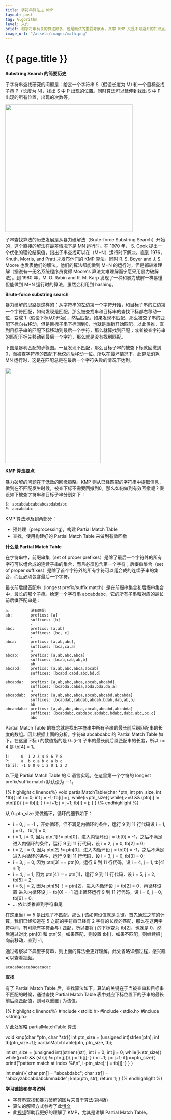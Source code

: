 ```yaml
---
title: 字符串算法之 KMP
layout: post
tag: Algorithm
level: 入门
brief: 和字符串有关的算法颇多，也是面试的重要考察点，其中 KMP 又是不可避开的知识点。本文会从介绍这个算法开始，然后给出 C 的实现方式。
image_url: "/assets/images/math.png"
---
```

{{ page.title }}
===

**Substring Search 的简要历史**

子字符串查找研究的问题是：给定一个字符串 S（假设长度为 M) 和一个目标查找子串 P（长度为 N)，找出 S 中 P 出现的位置。同时算法可以延伸到找出 S 中 P 出现的所有位置，出现的次数等。

<div>
  <img style="width:400px" class="graf-image" src="{{ site.url }}/assets/images/substring_search_1.png">
</div>

子串查找算法的历史发展是从暴力破解法（Brute-force Substring Search）开始的，这个直接的解法在最差情况下是 MN 运行时。在 1970 年， S. Cook 提出一个优化的理论结果值，指出子串查找可以在（M+N）运行时下解决。直到 1976，Knuth, Morris, and Pratt 才发布他们的 KMP 算法。同时 R. S. Boyer and J. S. Moore 也发表他们的解法。他们的算法都能做到 M+N 的运行时，但是都较难理解（据说有一无名系统程序员觉得 Moore's 算法太难理解而宁愿采用暴力破解法）。到 1980 年，M. O. Rabin and R. M. Karp 发现了一种和暴力破解一样易懂但能做到 M+N 运行时的算法，虽然会利用到 hashing。

**Brute-force substring search**

暴力破解的思路是这样的：从字符串的左边第一个字符开始，和目标子串的左边第一个字符匹配，如何发现是匹配，那么被查找串和目标串的查找下标都右移动一位，变成 1（假设下标从0开始），然后匹配。如果发现不匹配，那么被查子串的匹配下标向右移动，但是目标子串下标回到0，也就是重新开始匹配。以此类推，直到目标子串的匹配下标移动到最后一个字符，那么就算找到匹配；或者被查字符串的匹配下标先移动到最后一个字符，那么就是没有找到匹配。

下图是暴利匹配的步骤图。一旦发现不匹配，那么目标子串的被查下标就回撤到0，而被查字符串的匹配下标仅向后移动一位。所以在最坏情况下，此算法消耗 MN 运行时，这是在匹配总是在最后一个字符失败的情况下达到。

<div>
  <img style="width:300px" class="graf-image" src="{{ site.url }}/assets/images/substring_search_2.png">
</div>

**KMP 算法要点**

暴力破解的问题在于低效的回撤策略。KMP 则从已经匹配的字符串中提取信息，做到在不匹配发生时候，被查下标不需要回撤到0。那么如何做到有效回撤呢？假设如下被查字符串和目标子串分别如下：

```code
S: abcabdabcabdabcabdabdabc
P: abcabdabc
```

KMP 算法涉及到两部分：

- 预处理（preprocessing)，构建 Partial Match Table
- 查找，使用构建好的 Partial Match Table 来做到有效回撤

**什么是 Partial Match Table**

在字符串中，前缀串集（set of proper prefixes）是除了最后一个字符外的所有字符可以组合成的连续子串的集合，而且必须包含第一个字符；后缀串集合（set of proper suffixes）是除了首个字符外的所有字符可以组合成的连续子串的集合，而且必须包含最后一个字符。

最长前后缀匹配串（longest prefix/suffix match）是在前缀串集合和后缀串集合中，最长的那个子串。给定一个字符串 abcabdabc，它的所有子串和对应的最长前后缀匹配串是：

```code
a:         没有匹配
ab:        prefixs: [a] 
           suffixes: [b] 
           -
abc:       prefixs: [a,ab]
           suffixes: [bc, c]
           -
abca:      prefixs: [a,ab,abc], 
           suffixes: [bca,ca,a]
           a
abcab:     prefixs: [a,ab,abc,abca] 
           suffixes: [bcab,cab,ab,b]
           ab
abcabd:    prefixs: [a,ab,abc,abca,abcab] 
           suffixes: [bcabd,cabd,abd,bd,d]
           -
abcabda:   prefixs: [a,ab,abc,abca,abcab,abcabd]
           suffixes: [bcabda,cabda,abda,bda,da,a]
           a
abcabdab:  prefixs: [a,ab,abc,abca,abcab,abcabd,abcabda] 
           suffixes: [bcabdab,cabdab,abdab,bdab,dab,ab,b]
           ab
abcabdabc: prefixs: [a,ab,abc,abca,abcab,abcabd,abcabda]
           suffixes: [bcabdabc,cabdabc,abdabc,bdabc,dabc,abc,bc,c]
           abc
```

Partial Match Table 的概念就是找出字符串中所有子串的最长前后缀匹配串的长度的数组。因此根据上面的分析，字符串 abcabdabc 的 Partial Match Table 如下。在这里下标 i 的数值指的是 0..(i-1) 子串的最长前后缀匹配串的长度，所以 i = 4 是 tb[4] = 1。

```code
i:     0  1 2 3 4 5 6 7 8
P:     a  b c a b d a b c
tb[i]: -1 0 0 0 1 2 0 1 2 3
```

以下是 Partial Match Table 的 C 语言实现。在这里第一个字符的 longest prefix/suffix match 默认设为 －1。

{% highlight c linenos%}
void partialMatchTable(char *ptn, int ptn_size, int *tb){
  int i = 0;
  int j = -1;
  tb[i] = j;
  while(i<ptn_size){
    while(j>=0 && (ptn[i] != ptn[j])){
      j = tb[j];
    }
    i = i+1;
    j = j+1;
    tb[i] = j;
  }
}
{% endhighlight %}

从 0..ptn_size 来做循环，循环的细节如下：

- i = 0, j = -1 ，开始循环，但不满足内循环的条件，运行 9 到 11 行代码设 i = 1, j = 0， tb[1] = 0;
- i = 1, j = 0, 因为 ptn[1] != ptn[0]，进入内循环设 j = tb[0] = -1，之后不满足进入内循环的条件，运行 9 到 11 行代码，设 i = 2, j = 0, tb[2] = 0;
- i = 2, j = 0, 因为 ptn[2] != ptn[0]，进入内循环设 j = tb[0] = -1，之后不满足进入内循环的条件，运行 9 到 11 行代码，设 i = 3, j = 0, tb[3] = 0;
- i = 3, j = 0, 因为 ptn[3] == ptn[0，运行 9 到 11 行代码，设 i = 4, j = 1, tb[4] = 1;
- i = 4, j = 1, 因为 ptn[4] ＝= ptn[1]，运行 9 到 11 行代码，设 i = 5, j = 2, tb[5] = 2;
- i = 5, j = 2, 因为 ptn[5] ！= ptn[2]，进入内循环设 j = tb[2] = 0，再循环设置 进入内循环设 j = tb[0] = -1 退出循环运行 9 到 11 行代码，设 i = 6, j = 0, tb[6] = 0;
- ... 依此类推直到字符串尾

在这里当 i ＝ 5 是出现了不匹配，那么 j 该如何设值就是关键。首先通过之前的计算，我们已经知道在 5 之前的字符串已经有 2 字符的长度的匹配，那么在这两字符中间，有可能有字符会与 i 匹配，所以要将 j 的下标变为 tb[2]，也就是 0，然后通过对比 ptn[0] 和 ptn[5]。如果匹配，则设置 tb[i]，如果不匹配，则继续把 j 向前移动，直到 -1。

通过考察以下典型字符串，则上面的算法会更好理解。此处省略详细过程，感兴趣可以查看[视频](https://www.youtube.com/watch?v=KG44VoDtsAA)。

```code
acacabacacabacacacac
```

**查找**

有了 Partial Match Table 后，查找算法如下。算法的关键在于当被查串和目标串不匹配的时候，通过查找 Partial Match Table 表中对应下标位置下的子串的最长前后缀匹配值，则可以重置 j 为该值。

{% highlight c linenos%}
#include <stdlib.h>
#include <stdio.h>
#include <string.h>

// 此处省略 partialMatchTable 算法

void kmp(char *ptn, char *str){
  int ptn_size = (unsigned int)strlen(ptn);
  int tb[ptn_size+1];
  partialMatchTable(ptn, ptn_size, tb);

  int str_size = (unsigned int)(strlen)(str);
  int i = 0;
  int j = 0;
  while(i<str_size){
    while(j>=0 && (str[i] != ptn[j])){
      j = tb[j];
    }
    i = i+1;
    j = j+1;
    if(j==ptn_size){
      printf("pattern match at index %i\n", i-ptn_size);
      j = tb[j];
    }
  }
}

int main(){
  char ptn[] = "abcabdabc";
  char str[] = "abcxyzabcabdabckmnabde";
  kmp(ptn, str);
  return 1;
}
{% endhighlight %}

**学习链接和参考资料**

- 字符串查找和暴力破解的图片来自于[算法(第4版)](http://www.amazon.cn/%E5%9B%BE%E7%81%B5%E7%A8%8B%E5%BA%8F%E8%AE%BE%E8%AE%A1%E4%B8%9B%E4%B9%A6-%E7%AE%97%E6%B3%95-%E5%A1%9E%E5%A5%87%E5%A8%81%E5%85%8B/dp/B009OCFQ0O/ref=sr_1_4?ie=UTF8&qid=1456671628&sr=8-4&keywords=the+algorithm)
- 算法的解释方式参考了此[博文](http://tekmarathon.com/2013/05/14/algorithm-to-find-substring-in-a-string-kmp-algorithm/)
- 此[视频](https://www.youtube.com/watch?v=KG44VoDtsAA)帮助我更好的理解了 KMP，尤其是讲解 Partial Match Table。

<br />
<br />
